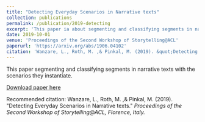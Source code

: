 ```yaml
---
title: "Detecting Everyday Scenarios in Narrative texts"
collection: publications
permalink: /publication/2019-detecting
excerpt: 'This paper ia about segmenting and classifying segments in narrative texts with the scenarios they instantiate.'
date: 2019-10-01
venue: 'Proceedings of the Second Workshop of Storytelling@ACL'
paperurl: 'https://arxiv.org/abs/1906.04102'
citation: 'Wanzare, L., Roth, M. ,& Pinkal, M. (2019). &quot;Detecting Everyday Scenarios in Narrative texts.&quot; <i>  Proceedings of the Second Workshop of Storytelling@ACL, Florence, Italy.</i>'
---
```

 
This paper segmenting and classifying segments in narrative texts with the scenarios they instantiate.

[Download paper here](https://arxiv.org/abs/1906.04102)

Recommended citation: Wanzare, L., Roth, M. ,& Pinkal, M. (2019). "Detecting Everyday Scenarios in Narrative texts." <i>  Proceedings of the Second Workshop of Storytelling@ACL, Florence, Italy.</i>